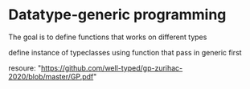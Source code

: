 # Datatype-generic programming

The goal is to define functions that works on different types 

define instance of typeclasses using function that pass in generic first 

resoure: "https://github.com/well-typed/gp-zurihac-2020/blob/master/GP.pdf"